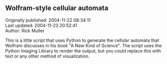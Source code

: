 ## Wolfram-style cellular automata  
Originally published: 2004-11-22 08:34:11  
Last updated: 2004-11-23 20:52:41  
Author: Rick Muller  
  
This is a little script that uses Python to generate the cellular automata that Wolfram discusses in his book "A New Kind of Science". The script uses the Python Imaging Library to render the output, but you could replace this with text or any other method of visualization.